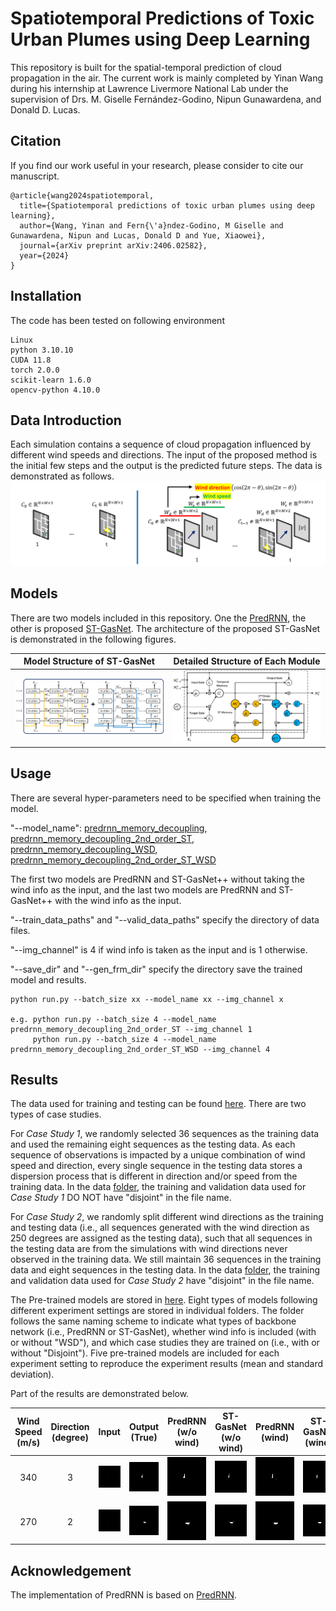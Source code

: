 # Spatiotemporal Predictions of Toxic Urban Plumes using Deep Learning

This repository is built for the spatial-temporal prediction of cloud propagation in the air. The current work is mainly completed by Yinan Wang during his internship at Lawrence Livermore National Lab under the supervision of Drs. M. Giselle Fernández-Godino, Nipun Gunawardena, and Donald D. Lucas.


## Citation

If you find our work useful in your research, please consider to cite our manuscript.

```
@article{wang2024spatiotemporal,
  title={Spatiotemporal predictions of toxic urban plumes using deep learning},
  author={Wang, Yinan and Fern{\'a}ndez-Godino, M Giselle and Gunawardena, Nipun and Lucas, Donald D and Yue, Xiaowei},
  journal={arXiv preprint arXiv:2406.02582},
  year={2024}
}
```

## Installation

The code has been tested on following environment

```
Linux
python 3.10.10
CUDA 11.8
torch 2.0.0
scikit-learn 1.6.0
opencv-python 4.10.0
```

## Data Introduction

Each simulation contains a sequence of cloud propagation influenced by different wind speeds and directions. The input of the proposed method is the initial few steps and the output is the predicted future steps. The data is demonstrated as follows.
![data](./Images/Inputs.png)


## Models

There are two models included in this repository. One the [PredRNN](https://github.com/thuml/predrnn-pytorch), the other is proposed [ST-GasNet](./ST-GasNet/core/models/predrnn_memory_decoupling_2nd_order_ST.py). The architecture of the proposed ST-GasNet is demonstrated in the following figures. 

Model Structure of ST-GasNet |  Detailed Structure of Each Module
:-------------------------:|:-------------------------:
![model_arc](./Images/GasNet_Structure.png)  |  ![module_arc](./Images/GasNet_Module.png)



## Usage

There are several hyper-parameters need to be specified when training the model.

"--model_name": [predrnn_memory_decoupling](./ST-GasNet/core/models/predrnn_memory_decoupling.py), [predrnn_memory_decoupling_2nd_order_ST](./ST-GasNet/core/models/predrnn_memory_decoupling_2nd_order_ST), [predrnn_memory_decoupling_WSD](./ST-GasNet/core/models/predrnn_memory_decoupling_WSD.py), [predrnn_memory_decoupling_2nd_order_ST_WSD](./ST-GasNet/core/models/predrnn_memory_decoupling_2nd_order_ST_WSD)

The first two models are PredRNN and ST-GasNet++ without taking the wind info as the input, and the last two models are PredRNN and ST-GasNet++ with the wind info as the input.

"--train_data_paths" and "--valid_data_paths" specify the directory of data files.

"--img_channel" is 4 if wind info is taken as the input and is 1 otherwise.

"--save_dir" and "--gen_frm_dir" specify the directory save the trained model and results.

```
python run.py --batch_size xx --model_name xx --img_channel x

e.g. python run.py --batch_size 4 --model_name predrnn_memory_decoupling_2nd_order_ST --img_channel 1
     python run.py --batch_size 4 --model_name predrnn_memory_decoupling_2nd_order_ST_WSD --img_channel 4
```

## Results

The data used for training and testing can be found [here](./Data). There are two types of case studies. 

For *Case Study 1*, we randomly selected 36 sequences as the training data and used the remaining eight sequences as the testing data. As each sequence of observations is impacted by a unique combination of wind speed and direction, every single sequence in the testing data stores a dispersion process that is different in direction and/or speed from the training data. In the data [folder](./Data), the training and validation data used for *Case Study 1* DO NOT have "disjoint" in the file name.

For *Case Study 2*, we randomly split different wind directions as the training and testing data (i.e., all sequences generated with the wind direction as 250 degrees are assigned as the testing data), such that all sequences in the testing data are from the simulations with wind directions never observed in the training data. We still maintain 36 sequences in the training data and eight sequences in the testing data. In the data [folder](./Data), the training and validation data used for *Case Study 2* have "disjoint" in the file name.

The Pre-trained models are stored in [here](./Pretrained_Models). Eight types of models following different experiment settings are stored in individual folders. The folder follows the same naming scheme to indicate what types of backbone network (i.e., PredRNN or ST-GasNet), whether wind info is included (with or without "WSD"), and which case studies they are trained on (i.e., with or without "Disjoint"). Five pre-trained models are included for each experiment setting to reproduce the experiment results (mean and standard deviation).

Part of the results are demonstrated below.

Wind Speed (m/s) | Direction (degree) | Input |  Output (True) |  PredRNN (w/o wind) |  ST-GasNet (w/o wind) |  PredRNN (wind) |  ST-GasNet (wind)
:-------------------------:|:-------------------------:|:-------------------------:|:-------------------------:|:-------------------------:|:-------------------------:|:-------------------------:|:-------------------------:
340 | 3 |  ![1-1](./Images/1-1.gif)  |  ![1-2](./Images/1-2.gif)  |  ![1-3](./Images/1-3.gif)  |  ![1-4](./Images/1-4.gif)  |  ![1-5](./Images/1-5.gif)  |  ![1-6](./Images/1-6.gif)
270 | 2 |  ![2-1](./Images/2-1.gif)  |  ![2-2](./Images/2-2.gif)  |  ![2-3](./Images/2-3.gif)  |  ![2-4](./Images/2-4.gif)  |  ![2-5](./Images/2-5.gif)  |  ![2-6](./Images/2-6.gif)

## Acknowledgement

The implementation of PredRNN is based on [PredRNN](https://github.com/thuml/predrnn-pytorch).



